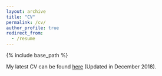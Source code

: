 ```yaml
---
layout: archive
title: "CV"
permalink: /cv/
author_profile: true
redirect_from:
  - /resume
---
```


{% include base_path %}

My latest CV can be found [here](https://liorze.github.io/files/cv.pdf) (Updated in December 2018).
